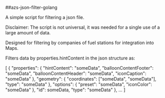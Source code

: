 ##azs-json-filter-golang

A simple script for filtering a json file.

Disclaimer:
The script is not universal, it was needed for a single use of a large amount of data.

Designed for filtering by companies of fuel stations for integration into Maps.

Filters data by properties.hintContent in the json structure as:

[
  {
    "properties": {
      "hintContent": "someData",
      "balloonContentFooter": "someData",
      "balloonContentHeader": "someData",
      "iconCaption": "someData"
    },
    "geometry": {
      "coordinates": ["someData", "someData"],
      "type": "someData"
    },
    "options": {
      "preset": "someData",
      "iconColor": "someData"
    },
    "id": someData,
    "type": "someData"
  },
  ...
]